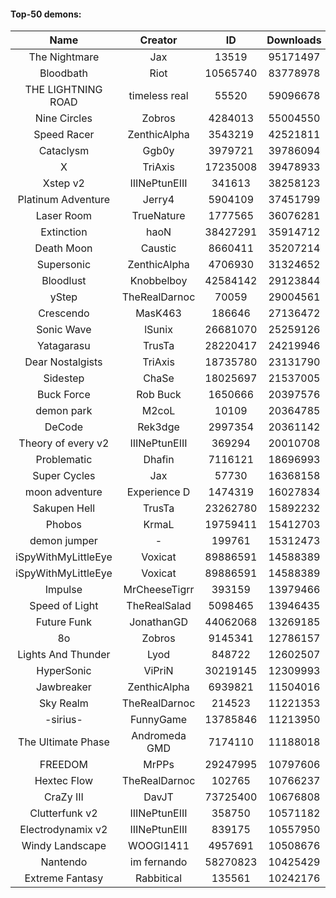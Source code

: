 #### Top-50 demons:

| Name | Creator | ID | Downloads | Likes |
|:---:|:---:|:---:|:---:|:---:|
| The Nightmare | Jax | 13519 | 95171497 | 5096460
| Bloodbath | Riot | 10565740 | 83778978 | 4029615
| THE LIGHTNING ROAD | timeless real | 55520 | 59096678 | 2860604
| Nine Circles | Zobros | 4284013 | 55004550 | 2992548
| Speed Racer | ZenthicAlpha | 3543219 | 42521811 | 2228100
| Cataclysm | Ggb0y | 3979721 | 39786094 | 1279878
| X | TriAxis | 17235008 | 39478933 | 2027713
| Xstep v2 | IIINePtunEIII | 341613 | 38258123 | 1520783
| Platinum Adventure | Jerry4 | 5904109 | 37451799 | 2403822
| Laser Room | TrueNature | 1777565 | 36076281 | 1178164
| Extinction | haoN | 38427291 | 35914712 | 1270064
| Death Moon  | Caustic | 8660411 | 35207214 | 1813121
| Supersonic | ZenthicAlpha | 4706930 | 31324652 | 1479482
| Bloodlust | Knobbelboy | 42584142 | 29123844 | 946857
| yStep | TheRealDarnoc | 70059 | 29004561 | 1035698
| Crescendo | MasK463 | 186646 | 27136472 | 1002505
| Sonic Wave | lSunix | 26681070 | 25259126 | 826300
| Yatagarasu  | TrusTa | 28220417 | 24219946 | 956239
| Dear Nostalgists | TriAxis | 18735780 | 23131790 | 1275223
| Sidestep | ChaSe | 18025697 | 21537005 | 960370
| Buck Force | Rob Buck | 1650666 | 20397576 | 571783
| demon park | M2coL | 10109 | 20364785 | 729256
| DeCode | Rek3dge | 2997354 | 20361142 | 980213
| Theory of every v2 | IIINePtunEIII | 369294 | 20010708 | 766590
| Problematic | Dhafin | 7116121 | 18696993 | 1026462
| Super Cycles | Jax | 57730 | 16368158 | 630134
| moon adventure | Experience D | 1474319 | 16027834 | 491490
| Sakupen Hell | TrusTa | 23262780 | 15892232 | 509539
| Phobos | KrmaL | 19759411 | 15412703 | 588319
| demon jumper | - | 199761 | 15312473 | 587425
| iSpyWithMyLittleEye | Voxicat | 89886591 | 14588389 | 1329257
| iSpyWithMyLittleEye | Voxicat | 89886591 | 14588389 | 1329257
| Impulse | MrCheeseTigrr | 393159 | 13979466 | 766281
| Speed of Light | TheRealSalad | 5098465 | 13946435 | 714036
| Future Funk | JonathanGD | 44062068 | 13269185 | 662569
| 8o | Zobros | 9145341 | 12786157 | 688211
| Lights And Thunder | Lyod | 848722 | 12602507 | 628441
| HyperSonic | ViPriN | 30219145 | 12309993 | 489421
| Jawbreaker | ZenthicAlpha | 6939821 | 11504016 | 647363
| Sky Realm | TheRealDarnoc | 214523 | 11221353 | 501997
| -sirius- | FunnyGame | 13785846 | 11213950 | 715562
| The Ultimate Phase | Andromeda GMD | 7174110 | 11188018 | 467533
| FREEDOM | MrPPs | 29247995 | 10797606 | 578928
| Hextec Flow | TheRealDarnoc | 102765 | 10766237 | 521483
| CraZy III | DavJT | 73725400 | 10676808 | 601584
| Clutterfunk v2 | IIINePtunEIII | 358750 | 10571182 | 467457
| Electrodynamix v2 | IIINePtunEIII | 839175 | 10557950 | 409977
| Windy Landscape | WOOGI1411 | 4957691 | 10508676 | 631356
| Nantendo | im fernando | 58270823 | 10425429 | 678487
| Extreme Fantasy | Rabbitical | 135561 | 10242176 | 433702
